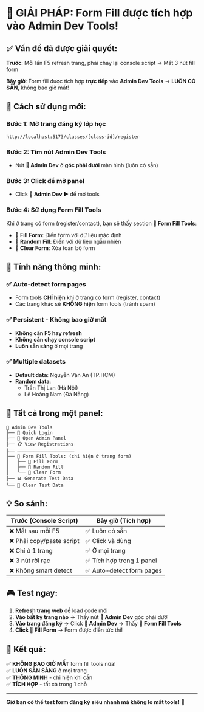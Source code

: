 # 🎉 GIẢI PHÁP: Form Fill được tích hợp vào Admin Dev Tools!

## ✅ Vấn đề đã được giải quyết:

**Trước**: Mỗi lần F5 refresh trang, phải chạy lại console script → Mất 3 nút fill form

**Bây giờ**: Form fill được tích hợp **trực tiếp** vào **Admin Dev Tools** → **LUÔN CÓ SẴN**, không bao giờ mất!

## 🚀 Cách sử dụng mới:

### Bước 1: Mở trang đăng ký lớp học
```
http://localhost:5173/classes/[class-id]/register
```

### Bước 2: Tìm nút Admin Dev Tools
- Nút **🔧 Admin Dev** ở **góc phải dưới** màn hình (luôn có sẵn)

### Bước 3: Click để mở panel
- Click **🔧 Admin Dev ▶** để mở tools

### Bước 4: Sử dụng Form Fill Tools
Khi ở trang có form (register/contact), bạn sẽ thấy section **📝 Form Fill Tools**:

- **🚀 Fill Form**: Điền form với dữ liệu mặc định
- **🎲 Random Fill**: Điền với dữ liệu ngẫu nhiên  
- **🧹 Clear Form**: Xóa toàn bộ form

## 🎯 Tính năng thông minh:

### ✅ Auto-detect form pages
- Form tools **CHỈ hiện** khi ở trang có form (register, contact)
- Các trang khác sẽ **KHÔNG hiện** form tools (tránh spam)

### ✅ Persistent - Không bao giờ mất
- **Không cần F5 hay refresh**
- **Không cần chạy console script**
- **Luôn sẵn sàng** ở mọi trang

### ✅ Multiple datasets
- **Default data**: Nguyễn Văn An (TP.HCM)
- **Random data**: 
  - Trần Thị Lan (Hà Nội)
  - Lê Hoàng Nam (Đà Nẵng)

## 🔧 Tất cả trong một panel:

```
🔧 Admin Dev Tools
├── 🔑 Quick Login
├── 🚀 Open Admin Panel  
├── 📋 View Registrations
├── ─────────────────────
├── 📝 Form Fill Tools: (chỉ hiện ở trang form)
│   ├── 🚀 Fill Form
│   ├── 🎲 Random Fill  
│   └── 🧹 Clear Form
├── 📊 Generate Test Data
└── 🧹 Clear Test Data
```

## 💡 So sánh:

| Trước (Console Script) | Bây giờ (Tích hợp) |
|----------------------|-------------------|
| ❌ Mất sau mỗi F5 | ✅ Luôn có sẵn |
| ❌ Phải copy/paste script | ✅ Click và dùng |
| ❌ Chỉ ở 1 trang | ✅ Ở mọi trang |
| ❌ 3 nút rời rạc | ✅ Tích hợp trong 1 panel |
| ❌ Không smart detect | ✅ Auto-detect form pages |

## 🎮 Test ngay:

1. **Refresh trang web** để load code mới
2. **Vào bất kỳ trang nào** → Thấy nút **🔧 Admin Dev** góc phải dưới
3. **Vào trang đăng ký** → Click **🔧 Admin Dev** → Thấy **📝 Form Fill Tools**
4. **Click 🚀 Fill Form** → Form được điền tức thì!

## 🎉 Kết quả:

✅ **KHÔNG BAO GIỜ MẤT** form fill tools nữa!  
✅ **LUÔN SẴN SÀNG** ở mọi trang  
✅ **THÔNG MINH** - chỉ hiện khi cần  
✅ **TÍCH HỢP** - tất cả trong 1 chỗ  

---

**Giờ bạn có thể test form đăng ký siêu nhanh mà không lo mất tools!** 🚀
